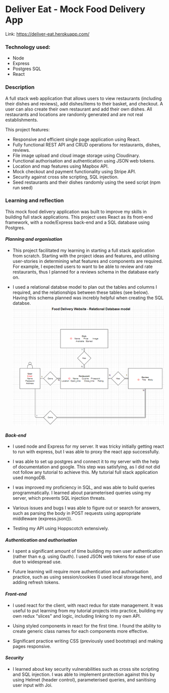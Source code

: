 # Deliver Eat - Mock Food Delivery App

Link: https://deliver-eat.herokuapp.com/

### **Technology used:**

- Node
- Express
- Postgres SQL
- React

### **Description**

A full stack web application that allows users to view restaurants (including their dishes and reviews), add dishes/items to their basket, and checkout. A user can also create their own restaurant and add their own dishes. All restaurants and locations are randomly generated and are not real establishments.

This project features:

- Responsive and efficient single page application using React.
- Fully functional REST API and CRUD operations for restaurants, dishes, reviews.
- File image upload and cloud image storage using Cloudinary.
- Functional authorisation and authentication using JSON web tokens.
- Location and map features using Mapbox API.
- Mock checkout and payment functionality using Stripe API.
- Security against cross site scripting, SQL injection.
- Seed restaurants and their dishes randomly using the seed script (npm run seed)

### **Learning and reflection**

This mock food delivery application was built to improve my skills in building full stack applications.
This project uses React as its front-end framework, with a node/Express back-end and a SQL database using Postgres.

#### _Planning and organisation_

- This project facilitated my learning in starting a full stack application from scratch. Starting with the project ideas and features, and utilising user-stories in determining what features and components are required. For example, I expected users to want to be able to review and rate restaurants, thus I planned for a reviews schema in the database early on.

- I used a relational databse model to plan out the tables and columns I required, and the relationships between these tables (see below). Having this schema planned was increbly helpful when creating the SQL databse.
  ![Database model](./Databse_model.png)

#### _Back-end_

- I used node and Express for my server. It was tricky initially getting react to run with express, but I was able to proxy the react app successfully.

- I was able to set up postgres and connect it to my server with the help of documentation and google. This step was satisfying, as I did not did not follow any tutorial to achieve this. My tutorial full stack application used mongoDB.

- I was improved my proficiency in SQL, and was able to build queries programmatically. I learned about parameterised queries using my server, which prevents SQL injection threats.

- Various issues and bugs I was able to figure out or search for answers, such as parsing the body in POST requests using appropriate middleware (express.json()).

- Testing my API using Hoppscotch extensively.

#### _Authentication and authorisation_

- I spent a significant amount of time building my own user authentication (rather than e.g. using 0auth). I used JSON web tokens for ease of use due to widespread use.

- Future learning will require more authentication and authorisation practice, such as using session/cookies (I used local storage here), and adding refresh tokens.

#### _Front-end_

- I used react for the client, with react redux for state management. It was useful to put learning from my tutorial projects into practice, building my own redux "slices" and logic, including linking to my own API.

- Using styled components in react for the first time. I found the ability to create generic class names for each components more effective.

- Significant practice writing CSS (previously used bootstrap) and making pages responsive.

#### _Security_

- I learned about key security vulnerabilities such as cross site scripting and SQL injection. I was able to implement protection against this by using Helmet (header control), parameterised queries, and sanitising user input with Joi.
